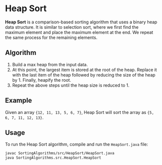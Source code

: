 # Heap Sort

**Heap Sort** is a comparison-based sorting algorithm that uses a binary heap data structure. It is similar to selection sort, where we first find the maximum element and place the maximum element at the end. We repeat the same process for the remaining elements.

## Algorithm

1. Build a max heap from the input data.
2. At this point, the largest item is stored at the root of the heap. Replace it with the last item of the heap followed by reducing the size of the heap by 1. Finally, heapify the root.
3. Repeat the above steps until the heap size is reduced to 1.

## Example

Given an array `{12, 11, 13, 5, 6, 7}`, Heap Sort will sort the array as `{5, 6, 7, 11, 12, 13}`.

## Usage

To run the Heap Sort algorithm, compile and run the `HeapSort.java` file:

```bash
javac SortingAlgorithms/src/HeapSort/HeapSort.java
java SortingAlgorithms.src.HeapSort.HeapSort
```